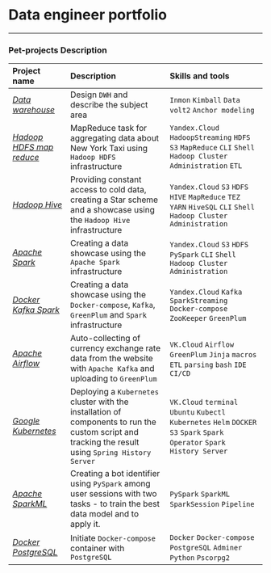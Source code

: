 # Data engineer portfolio

---

### Pet-projects Description

| Project name                  | Description                                                                                                                                         | 	Skills and tools                                                                                                              |
|:------------------------------|:----------------------------------------------------------------------------------------------------------------------------------------------------|:-------------------------------------------------------------------------------------------------------------------------------|
| [*Data warehouse*][1]         | Design `DWH` and describe the subject area                                                                                                          | `Inmon` `Kimball` `Data volt2` `Anchor modeling`                                                                               |
| [*Hadoop HDFS map reduce*][2] | MapReduce task for aggregating data about New York Taxi using `Hadoop HDFS` infrastructure                                                          | `Yandex.Cloud` `HadoopStreaming` `HDFS` `S3` `MapReduce` `CLI` `Shell` `Hadoop Cluster Administration` `ETL`                   |
| [*Hadoop Hive*][3]            | Providing constant access to cold data, creating a Star scheme and a showcase using the `Hadoop Hive` infrastructure                                | `Yandex.Cloud` `S3` `HDFS` `HIVE` `MapReduce` `TEZ` `YARN` `HiveSQL` `CLI` `Shell` `Hadoop Cluster Administration`             |
| [*Apache Spark*][4]           | Creating a data showcase using the `Apache Spark` infrastructure                                                                                    | `Yandex.Cloud` `S3` `HDFS` `PySpark` `CLI` `Shell` `Hadoop Cluster Administration`                                             |
| [*Docker Kafka Spark*][5]     | Creating a data showcase using the `Docker-compose`, `Kafka`, `GreenPlum` and `Spark` infrastructure                                                | `Yandex.Cloud` `Kafka` `SparkStreaming` `Docker-compose` `ZooKeeper` `GreenPlum`                                               |
| [*Apache Airflow*][6]         | Auto-collecting of currency exchange rate data from the website with `Apache Kafka` and uploading to `GreenPlum`                                    | `VK.Cloud` `Airflow` `GreenPlum` `Jinja` `macros` `ETL` `parsing` `bash` `IDE` `CI/CD`                                         |
| [*Google Kubernetes*][7]      | Deploying a `Kubernetes` cluster with the installation of components to run the custom script and tracking the result using `Spring History Server` | `VK.Cloud` `terminal` `Ubuntu` `Kubectl` `Kubernetes` `Helm` `DOCKER` `S3` `Spark` `Spark Operator`  `Spark History Server`    |
| [*Apache SparkML*][8]         | Creating a bot identifier using `PySpark` among user sessions with two tasks - to train the best data model and to apply it.                        | `PySpark` `SparkML` `SparkSession` `Pipeline`                                                                                  |
| [*Docker PostgreSQL*][8]      | Initiate `Docker-compose` container with `PostgreSQL`                        | `Docker` `Docker-compose` `PostgreSQL` `Adminer` `Python` `Pscorpg2`                                                                                  |


[1]:https://github.com/Amboss/portfolio_projects/tree/master/data_warehouse
[2]:https://github.com/Amboss/portfolio_projects/tree/master/hadoop_mapreduce
[3]:https://github.com/Amboss/portfolio_projects/tree/master/hadoop_hive
[4]:https://github.com/Amboss/portfolio_projects/tree/master/apache_spark
[5]:https://github.com/Amboss/portfolio_projects/tree/master/docker_kafka_spark
[6]:https://github.com/Amboss/portfolio_projects/tree/master/apache_airflow
[7]:https://github.com/Amboss/portfolio_projects/tree/master/google_kubernetes
[8]:https://github.com/Amboss/portfolio_projects/tree/master/apache_pyspark_ml
[9]:https://github.com/Amboss/docker_postgres_python
